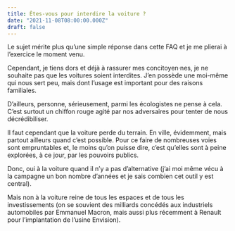 ```yaml
---
title: Êtes-vous pour interdire la voiture ?
date: "2021-11-08T08:00:00.000Z"
draft: false
---
```


Le sujet mérite plus qu’une simple réponse dans cette FAQ et je me plierai à l’exercice le moment venu.

Cependant, je tiens dors et déjà à rassurer mes concitoyen·nes, je ne souhaite pas que les voitures soient interdites. J’en possède une moi-même qui nous sert peu, mais dont l’usage est important pour des raisons familiales.

D’ailleurs, personne, sérieusement, parmi les écologistes ne pense à cela. C’est surtout un chiffon rouge agité par nos adversaires pour tenter de nous décrédibiliser.

Il faut cependant que la voiture perde du terrain. En ville, évidemment, mais partout ailleurs quand c’est possible. Pour ce faire de nombreuses voies sont empruntables et, le moins qu’on puisse dire, c’est qu’elles sont à peine explorées, à ce jour, par les pouvoirs publics.

Donc, oui à la voiture quand il n’y a pas d’alternative (j’ai moi même vécu à la campagne un bon nombre d’années et je sais combien cet outil y est central).

Mais non à la voiture reine de tous les espaces et de tous les investissements (on se souvient des milliards concédés aux industriels automobiles par Emmanuel Macron, mais aussi plus récemment à Renault pour l’implantation de l’usine Envision).
